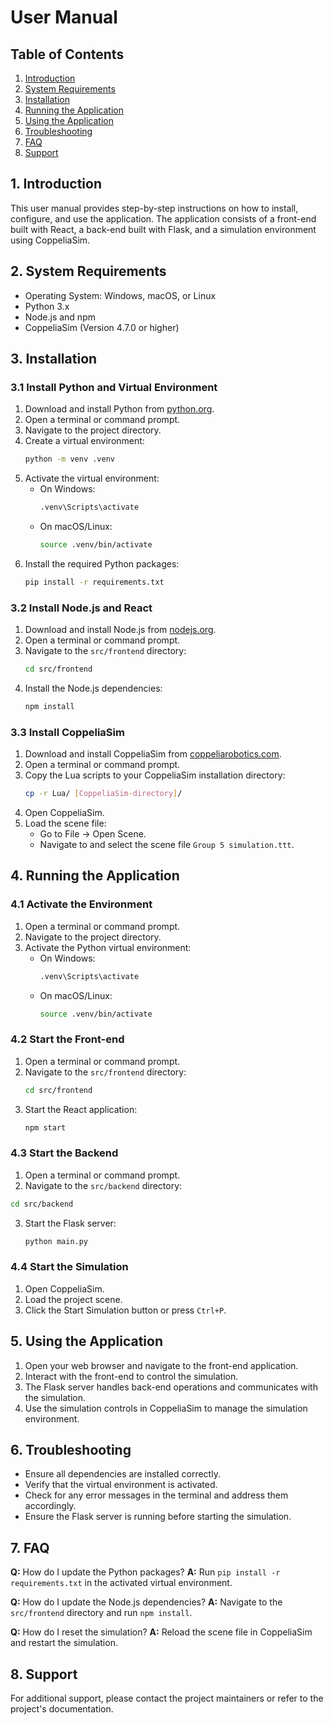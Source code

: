 # User Manual

## Table of Contents
1. [Introduction](#1-introduction)
2. [System Requirements](#2-system-requirements)
3. [Installation](#3-installation)
4. [Running the Application](#4-running-the-application)
5. [Using the Application](#5-using-the-application)
6. [Troubleshooting](#6-troubleshooting)
7. [FAQ](#7-faq)
8. [Support](#8-support)

## 1. Introduction
This user manual provides step-by-step instructions on how to install, configure, and use the application. The application consists of a front-end built with React, a back-end built with Flask, and a simulation environment using CoppeliaSim.

## 2. System Requirements
- Operating System: Windows, macOS, or Linux
- Python 3.x
- Node.js and npm
- CoppeliaSim (Version 4.7.0 or higher)

## 3. Installation

### 3.1 Install Python and Virtual Environment
1. Download and install Python from [python.org](https://www.python.org/downloads/).
2. Open a terminal or command prompt.
3. Navigate to the project directory.
4. Create a virtual environment:
    ```sh
    python -m venv .venv
    ```
5. Activate the virtual environment:
    - On Windows:
        ```sh
        .venv\Scripts\activate
        ```
    - On macOS/Linux:
        ```sh
        source .venv/bin/activate
        ```
6. Install the required Python packages:
    ```sh
    pip install -r requirements.txt
    ```

### 3.2 Install Node.js and React
1. Download and install Node.js from [nodejs.org](https://nodejs.org/).
2. Open a terminal or command prompt.
3. Navigate to the `src/frontend` directory:
    ```sh
    cd src/frontend
    ```
4. Install the Node.js dependencies:
    ```sh
    npm install
    ```

### 3.3 Install CoppeliaSim
1. Download and install CoppeliaSim from [coppeliarobotics.com](https://www.coppeliarobotics.com/downloads).
2. Open a terminal or command prompt.
3. Copy the Lua scripts to your CoppeliaSim installation directory:
    ```sh
    cp -r Lua/ [CoppeliaSim-directory]/
    ```
4. Open CoppeliaSim.
5. Load the scene file:
    - Go to File → Open Scene.
    - Navigate to and select the scene file `Group 5 simulation.ttt`.

## 4. Running the Application

### 4.1 Activate the Environment
1. Open a terminal or command prompt.
2. Navigate to the project directory.
3. Activate the Python virtual environment:
    - On Windows:
        ```sh
        .venv\Scripts\activate
        ```
    - On macOS/Linux:
        ```sh
        source .venv/bin/activate
        ```

### 4.2 Start the Front-end
1. Open a terminal or command prompt.
2. Navigate to the `src/frontend` directory:
    ```sh
    cd src/frontend
    ```
3. Start the React application:
    ```sh
    npm start
    ```

### 4.3 Start the Backend
1. Open a terminal or command prompt.
2. Navigate to the `src/backend` directory:
 ```sh
cd src/backend
```
 3. Start the Flask server:
    ```sh
    python main.py
    ```

### 4.4 Start the Simulation
1. Open CoppeliaSim.
2. Load the project scene.
3. Click the Start Simulation button or press `Ctrl+P`.

## 5. Using the Application
1. Open your web browser and navigate to the front-end application.
2. Interact with the front-end to control the simulation.
3. The Flask server handles back-end operations and communicates with the simulation.
4. Use the simulation controls in CoppeliaSim to manage the simulation environment.

## 6. Troubleshooting
- Ensure all dependencies are installed correctly.
- Verify that the virtual environment is activated.
- Check for any error messages in the terminal and address them accordingly.
- Ensure the Flask server is running before starting the simulation.

## 7. FAQ
**Q:** How do I update the Python packages?
**A:** Run `pip install -r requirements.txt` in the activated virtual environment.

**Q:** How do I update the Node.js dependencies?
**A:** Navigate to the `src/frontend` directory and run `npm install`.

**Q:** How do I reset the simulation?
**A:** Reload the scene file in CoppeliaSim and restart the simulation.

## 8. Support
For additional support, please contact the project maintainers or refer to the project's documentation.
